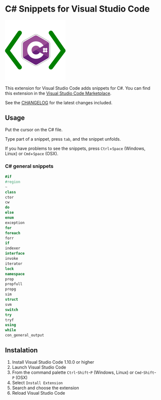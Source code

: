 # C# Snippets for Visual Studio Code

![alt text](images/vscode-csharp-snippets.png "C# Snippets")

This extension for Visual Studio Code adds snippets for C#.
You can find this extension in the [Visual Studio Code Marketplace](https://marketplace.visualstudio.com/items?itemName=jorgeserrano.vscode-csharp-snippets).

See the [CHANGELOG](CHANGELOG.md) for the latest changes included.

## Usage
Put the cursor on the C# file.

Type part of a snippet, press `tab`, and the snippet unfolds.

If you have problems to see the snippets, press `Ctrl`+`Space` (Windows, Linux) or `Cmd`+`Space` (OSX).

### C# general snippets
```csharp
#if
#region
~
class
ctor
cw
do
else
enum
exception
for
foreach
forr
if
indexer
interface
invoke
iterator
lock
namespace
prop
propfull
propg
sim
struct
svm
switch
try
tryf
using
while
con_general_output
```

## Instalation

1. Install Visual Studio Code 1.10.0 or higher
2. Launch Visual Studio Code
3. From the command palette `Ctrl`-`Shift`-`P` (Windows, Linux) or `Cmd`-`Shift`-`P` (OSX)
4. Select `Install Extension`
5. Search and choose the extension
6. Reload Visual Studio Code
